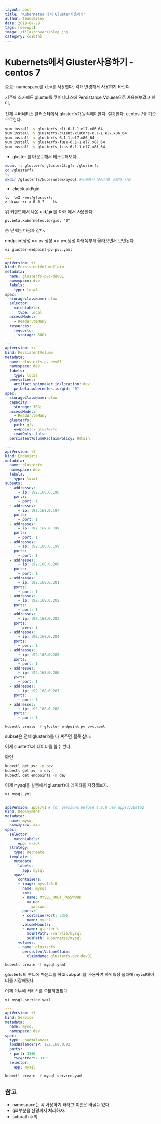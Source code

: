 ```yaml
---
layout: post
title: 'Kubernetes 에서 Gluster사용하기' 
author: teamsmiley
date: 2019-06-29
tags: [devops]
image: /files/covers/blog.jpg
category: {oauth}
---
```

# Kubernets에서 Gluster사용하기 - centos 7

중요 : namespace를 dev를 사용햇다. 각자 변경해서 사용하기 바란다.

기존에 추가해둔 gluster를 쿠버네티스에 Persistance Volume으로 사용해보려고 한다.

전체 쿠버네티스 클러스터에서 glusterfs가 동작해야한다. 설치한다. centos 7을 기준으로한다.

```bash
yum install -y glusterfs-cli-6.1-1.el7.x86_64
yum install -y glusterfs-client-xlators-6.1-1.el7.x86_64
yum install -y glusterfs-6.1-1.el7.x86_64
yum install -y glusterfs-fuse-6.1-1.el7.x86_64
yum install -y glusterfs-libs-6.1-1.el7.x86_64
```

* gluster 를 마운트해서 테스트해보자. 
```bash
mount -t glusterfs gluster12:gfs /glusterfs
cd /glusterfs 
ls
mkdir /glusterfs/kubernetes/mysql #아래에서 데이터를 넣을때 사용
```

* check uid/gid
```
ls -lnZ /mnt/glusterfs
> drwxr-xr-x 0 0 ?    ls 
```
위 커맨드에서 나온 uid/gid를 아래 에서 사용한다.
```
pv.beta.kubernetes.io/gid: "0" 
```

총 단계는 다음과 같다. 

endpoint생성 => pv 생성 => pvc생성 아래쪽부터 올라오면서 보면된다.
```
vi gluster-endpoint-pv-pvc.yaml
```

```yml
---
apiVersion: v1
kind: PersistentVolumeClaim
metadata:
  name: glusterfs-pvc-dev01
  namespace: dev
  labels:
    type: local
spec:
  storageClassName: slow
  selector: 
    matchLabels: 
      type: local
  accessModes:
    - ReadWriteMany
  resources:
    requests:
      storage: 30Gi

---
apiVersion: v1
kind: PersistentVolume
metadata:
  name: glusterfs-pv-dev01
  namespace: dev
  labels:
    type: local
  annotations:
    artifact.spinnaker.io/location: dev
    pv.beta.kubernetes.io/gid: "0" 
spec:
  storageClassName: slow 
  capacity:
    storage: 30Gi
  accessModes:
    - ReadWriteMany
  glusterfs:
    path: gfs
    endpoints: glusterfs
    readOnly: false
  persistentVolumeReclaimPolicy: Retain

---
apiVersion: v1
kind: Endpoints
metadata:
  name: glusterfs
  namespace: dev
  labels:
    type: local
subsets: 
  - addresses:
      - ip: 192.168.0.196
    ports:
      - port: 1 
  - addresses:
      - ip: 192.168.0.197
    ports:
      - port: 1
  - addresses:
      - ip: 192.168.0.198
    ports:
      - port: 1
  - addresses:
      - ip: 192.168.0.199
    ports:
      - port: 1
  - addresses:
      - ip: 192.168.0.200
    ports:
      - port: 1
  - addresses:
      - ip: 192.168.0.201
    ports:
      - port: 1
  - addresses:
      - ip: 192.168.0.202
    ports:
      - port: 1
  - addresses:
      - ip: 192.168.0.203
    ports:
      - port: 1
  - addresses:
      - ip: 192.168.0.204
    ports:
      - port: 1 
  - addresses:
      - ip: 192.168.0.205
    ports:
      - port: 1
  - addresses:
      - ip: 192.168.0.206
    ports:
      - port: 1
  - addresses:
      - ip: 192.168.0.207
    ports:
      - port: 1
  - addresses:
      - ip: 192.168.0.208
    ports:
      - port: 1
```

```
kubectl create -f gluster-endpoint-pv-pvc.yaml
```

subset은 전체 glusterip를 다 써주면 될듯 싶다. 

이제 glusterfs에 데이터를 쓸수 있다. 

확인
```bash
kubectl get pvc -n dev
kubectl get pv -n dev
kubectl get endpoints -n dev
```

이제 mysql을 실행해서 glusterfs에 데이터를 저장해보자.

```
vi mysql.yml
```
```yml
---
apiVersion: apps/v1 # for versions before 1.9.0 use apps/v1beta2
kind: Deployment
metadata:
  name: mysql
  namespace: dev
spec:
  selector:
    matchLabels:
      app: mysql
  strategy:
    type: Recreate
  template:
    metadata:
      labels:
        app: mysql
    spec:
      containers:
      - image: mysql:5.6
        name: mysql
        env:
        - name: MYSQL_ROOT_PASSWORD
          value:
            password
        ports:
        - containerPort: 3306
          name: mysql
        volumeMounts:
        - name: glusterfs
          mountPath: /var/lib/mysql
          subPath: kubernetes/mysql
      volumes:
      - name: glusterfs
        persistentVolumeClaim:
          claimName: glusterfs-pvc-dev01
```

```
kubectl create -f mysql.yaml
```

glusterfs의 루트에 마운트를 하고 subpath를 사용하여 하위특정 폴더에 mysql데이터를 저장해줬다.

이제 외부에 서비스를 오픈하면된다.
```
vi mysql-service.yaml
```

```yml
---
apiVersion: v1
kind: Service
metadata:
  name: mysql
  namespace: dev
spec:
  type: LoadBalancer
  loadBalancerIP: 192.168.0.82
  ports:
  - port: 3306
    targetPort: 3306
  selector:
    app: mysql
```

```
kubectl create -f mysql-service.yaml
```

## 참고 
* namespace는 꼭 사용하기 바라고 이름은 바꿀수 있다.
* gid부분을 신경써서 처리하자.
* subpath 주의.

